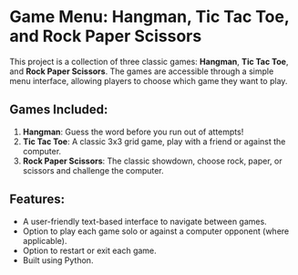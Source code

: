 # Game Menu: Hangman, Tic Tac Toe, and Rock Paper Scissors

This project is a collection of three classic games: **Hangman**, **Tic Tac Toe**, and **Rock Paper Scissors**. The games are accessible through a simple menu interface, allowing players to choose which game they want to play.

## Games Included:
1. **Hangman**: Guess the word before you run out of attempts!
2. **Tic Tac Toe**: A classic 3x3 grid game, play with a friend or against the computer.
3. **Rock Paper Scissors**: The classic showdown, choose rock, paper, or scissors and challenge the computer.

## Features:
- A user-friendly text-based interface to navigate between games.
- Option to play each game solo or against a computer opponent (where applicable).
- Option to restart or exit each game.
- Built using Python.
